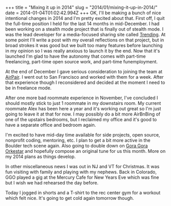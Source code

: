 +++
title = "Mixing it up in 2014"
slug = "2014/01/mixing-it-up-in-2014/"
date = 2014-01-04T01:02:42.994Z
+++
OK, I'll be making a bunch of nice intentional changes in 2014 and I'm pretty excited about that. First off, I quit the full-time position I held for the last 14 months in mid-December. I had been working on a stealth mode project that is finally out of stealth mode. I was the lead developer for a media-focused sharing site called [Trending](https://trending.com). At some point I'll write a post with my overall reflections on that project, but in broad strokes it was good but we built too many features before launching in my opinion so I was really anxious to launch it by the end. Now that it's launched I'm glad to have the autonomy that comes with part-time freelancing, part-time open source work, and part-time funemployment.

At the end of December I gave serious consideration to joining the team at [AirPair](http://airpair.com). I went out to San Francisco and worked with them for a week. After that experience though I reconsidered and decided at the moment I need to be in freelance mode.

After one more bad roommate experience in November, I've concluded I should mostly stick to just 1 roommate in my downstairs room. My current roommate Alex has been here a year and it's working out great so I'm just going to leave it at that for now. I may possibly do a bit more AirBnBing of one of the upstairs bedrooms, but I reclaimed my office and it's good to have a separate office and bedroom again.

I'm excited to have mid-day time available for side projects, open source, nonprofit coding, mentoring, etc. I plan to get a bit more active in the Boulder tech scene again. Also going to double down on [Gora Gora Orkestar](http://goragora.org) and hopefully compose an original tune for us this month. More on my 2014 plans as things develop.

In other miscellaneous news I was out in NJ and VT for Christmas. It was fun visiting with family and playing with my nephews. Back in Colorado, GGO played a gig at the Mercury Cafe for New Years Eve which was fine but I wish we had rehearsed the day before.

Today I jogged in shorts and a T-shirt to the rec center gym for a workout which felt nice. It's going to get cold again tomorrow though.
